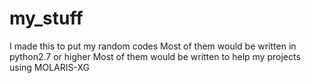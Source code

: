 # my_stuff
I made this to put my random codes
Most of them would be written in python2.7 or higher
Most of them would be written to help my projects using MOLARIS-XG
